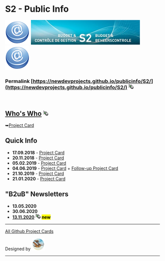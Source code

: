 <style>
img[src*="#look"] {
   border-bottom: 10px red solid;
}

</style>

# S2 - Public Info

![](S2/at.png#look) ![](S2/header.jpg#look) ![](S2/at.png#look)

### Permalink [https://newdevprojects.github.io/publicinfo/S2/](https://newdevprojects.github.io/publicinfo/S2/) ![](S2/B2usualB/click.gif)

&nbsp;

## [Who's Who](S2/whoswho.md) ![](S2/B2usualB/click.gif)

&#10149;[Project Card](https://github.com/Newdevprojects/publicinfo/projects/1#card-25592022)

## Quick Info

* **17.09.2018** - [Project Card](https://github.com/Newdevprojects/publicinfo/projects/1#card-25591770)  
* **20.11.2018** - [Project Card](https://github.com/Newdevprojects/publicinfo/projects/1#card-25591831)
* **05.02.2019** - [Project Card](https://github.com/Newdevprojects/publicinfo/projects/1#card-25591859)
* **04.06.2019** - [Project Card](https://github.com/Newdevprojects/publicinfo/projects/1#card-25591892) + [Follow-up Project Card](https://github.com/Newdevprojects/publicinfo/projects/1#card-25591632)
* **21.10.2019** - [Project Card](https://github.com/Newdevprojects/publicinfo/projects/1#card-29636187)
* **21.01.2020** - [Project Card](https://github.com/Newdevprojects/publicinfo/projects/1#card-32431749)

## "B2uB" Newsletters

* **13.05.2020**
* **30.06.2020**
* [**13.11.2020**](S2/B2usualB/Back_to_Usual3.md) ![](S2/B2usualB/click.gif) <mark><b>new</b></mark>

---

[All Github Project Cards](https://github.com/Newdevprojects/publicinfo/projects/1)  

Designed by ![](rd_40x40.png "Robert Dumoulin, Correspondant Communication S2")

---


